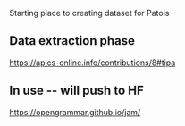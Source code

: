 Starting place to creating dataset for Patois


## Data extraction phase

https://apics-online.info/contributions/8#tipa

## In use -- will push to HF
https://opengrammar.github.io/jam/

